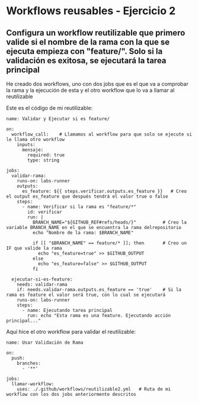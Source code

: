 # Workflows reusables - Ejercicio 2

## Configura un workflow reutilizable que primero valide si el nombre de la rama con la que se ejecuta empieza con "feature/". Solo si la validación es exitosa, se ejecutará la tarea principal

He creado dos workflows, uno con dos jobs que es el que va a comprobar la rama y la ejecución de esta y el otro workflow que lo va a llamar al reutilizable

Este es el código de mi reutilizable:
```
name: Validar y Ejecutar si es feature/

on:
  workflow_call:    # Llamamos al workflow para que solo se ejecute si le llama otro workflow
    inputs:
      mensaje:
        required: true
        type: string

jobs:
  validar-rama:
    runs-on: labs-runner
    outputs:
      es_feature: ${{ steps.verificar.outputs.es_feature }}   # Creo el output es_feature que después tendrá el valor true o false
    steps:
      - name: Verificar si la rama es "feature/*"
        id: verificar
        run: |
          BRANCH_NAME="${GITHUB_REF#refs/heads/}"          # Creo la variable BRANCH_NAME en el que se encuentra la rama delrepositorio
          echo "Nombre de la rama: $BRANCH_NAME"
          
          if [[ "$BRANCH_NAME" == feature/* ]]; then       # Creo un IF que valide la rama
            echo "es_feature=true" >> $GITHUB_OUTPUT
          else
            echo "es_feature=false" >> $GITHUB_OUTPUT
          fi

  ejecutar-si-es-feature:
    needs: validar-rama
    if: needs.validar-rama.outputs.es_feature == 'true'    # Si la rama es feature el valor será true, con lo cual se ejecutará
    runs-on: labs-runner
    steps:
      - name: Ejecutando tarea principal
        run: echo "Esta rama es una feature. Ejecutando acción principal..."

```

Aquí hice el otro workflow para validar el reutilizable:

```
name: Usar Validación de Rama

on:
  push:
    branches:
      - '**'

jobs:
  llamar-workflow:
    uses: ./.github/workflows/reutilizable2.yml   # Ruta de mi workflow con los dos jobs anteriormente descritos

```